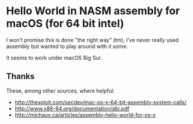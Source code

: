 # Hello World in NASM assembly for macOS (for 64 bit intel)

I won't promise this is done "the right way" (tm), I've never really
used assembly but wanted to play around with it some.

It seems to work under macOS Big Sur.

## Thanks
These, among other sources, where helpful:

* http://thexploit.com/secdev/mac-os-x-64-bit-assembly-system-calls/
* http://www.x86-64.org/documentation/abi.pdf
* http://michaux.ca/articles/assembly-hello-world-for-os-x
